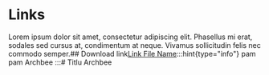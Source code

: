# Links

Lorem ipsum dolor sit amet, consectetur adipiscing elit. Phasellus mi erat, sodales sed cursus at, condimentum at neque. Vivamus sollicitudin felis nec commodo semper.## Download link[Link File Name](assets/api-endpoint.png):::hint{type="info"}
pam pam Archbee
:::# Titlu Archbee
